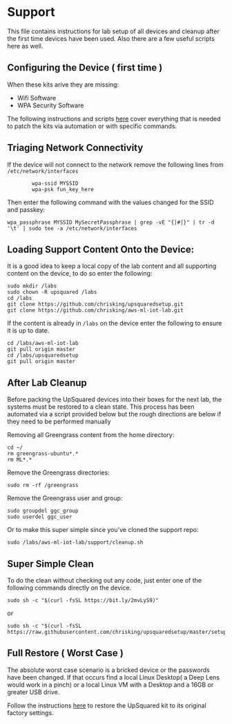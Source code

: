 # Support

This file contains instructions for lab setup of all devices and cleanup after the first time devices have been used. Also there are a few useful scripts here as well. 

## Configuring the Device ( first time )

When these kits arive they are missing:
* Wifi Software
* WPA Security Software

The following instructions and scripts [here](https://github.com/chrisking/upsquaredsetup) cover everything that is needed to patch the kits via automation or with specific commands.

## Triaging Network Connectivity

If the device will not connect to the network remove the following lines from `/etc/network/interfaces`

```
        wpa-ssid MYSSID
        wpa-psk fun_key_here
```

Then enter the following command with the values changed for the SSID and passkey:

```shell
wpa_passphrase MYSSID MySecretPassphrase | grep -vE "{|#|}" | tr -d '\t' | sudo tee -a /etc/network/interfaces
```

## Loading Support Content Onto the Device:

It is a good idea to keep a local copy of the lab content and all supporting content on the device, to do so enter the following:

```shell
sudo mkdir /labs
sudo chown -R upsquared /labs
cd /labs
git clone https://github.com/chrisking/upsquaredsetup.git
git clone https://github.com/chrisking/aws-ml-iot-lab.git
```

If the content is already in `/labs` on the device enter the following to ensure it is up to date.

```shell
cd /labs/aws-ml-iot-lab
git pull origin master
cd /labs/upsquaredsetup
git pull origin master
```

## After Lab Cleanup

Before packing the UpSquared devices into their boxes for the next lab, the systems must be restored to a clean state. This process has been automated via a script provided below but the rough directions are below if they need to be performed manually

Removing all Greengrass content from the home directory:
```shell
cd ~/
rm greengrass-ubuntu*.*
rm ML*.*
```

Remove the Greengrass directories:
```shell
sudo rm -rf /greengrass
```

Remove the Greengrass user and group:
```shell
sudo groupdel ggc_group
sudo userdel ggc_user
```

Or to make this super simple since you've cloned the support repo:

```shell
sudo /labs/aws-ml-iot-lab/support/cleanup.sh
```

## Super Simple Clean

To do the clean without checking out any code, just enter one of the following commands directly on the device.

```
sudo sh -c "$(curl -fsSL https://bit.ly/2mvLyS9)"
```

or 

```
sudo sh -c "$(curl -fsSL https://raw.githubusercontent.com/chrisking/upsquaredsetup/master/setup.sh)"
```

## Full Restore ( Worst Case )

The absolute worst case scenario is a bricked device or the passwords have been changed. If that occurs find a local Linux Desktop( a Deep Lens would work in a pinch) or a local Linux VM with a Desktop and a 16GB or greater USB drive.

Follow the instructions [here](https://downloads.up-community.org/download/up-squared-iot-grove-development-kit-ubuntu-16-04-server-image/) to restore the UpSquared kit to its original factory settings.